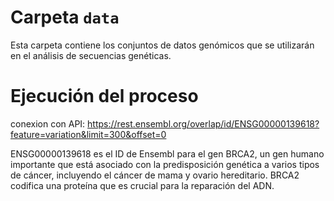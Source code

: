 # Carpeta `data`
Esta carpeta contiene los conjuntos de datos genómicos que se utilizarán en el análisis de secuencias genéticas. 
# Ejecución del proceso
conexion con API: https://rest.ensembl.org/overlap/id/ENSG00000139618?feature=variation&limit=300&offset=0

ENSG00000139618 es el ID de Ensembl para el gen BRCA2, 
 un gen humano importante que está asociado con la predisposición genética a varios tipos de cáncer, 
 incluyendo el cáncer de mama y ovario hereditario. 
 BRCA2 codifica una proteína que es crucial para la reparación del ADN.